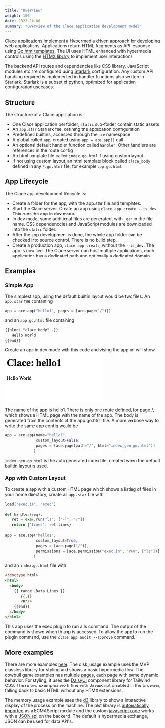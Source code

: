 ```yaml
---
title: "Overview"
weight: 100
date: 2023-10-06
summary: "Overview of the Clace application development model"
---
```


Clace applications implement a [Hypermedia driven approach](https://hypermedia.systems/hypermedia-reintroduction/) for developing web applications. Applications return HTML fragments as API response using [Go html templates](https://pkg.go.dev/html/template). The UI uses HTML enhanced with hypermedia controls using the [HTMX library](https://htmx.org/) to implement user interactions.

The backend API routes and dependencies like CSS library, JavaScript modules etc are configured using [Starlark](https://github.com/google/starlark-go/blob/master/doc/spec.md) configuration. Any custom API handling required is implemented in handler functions also written in Starlark. Starlark is a subset of python, optimized for application configuration usecases.

## Structure

The structure of a Clace application is:

- One Clace application per folder, `static` sub-folder contain static assets
- An `app.star` Starlark file, defining the application configuration
- Predefined builtins, accessed through the `ace` namespace
- A global called `app`, created using `app = ace.app()` call
- An optional default handler function called `handler`. Other handlers are referenced in the route config
- An html template file called `index.go.html` if using custom layout
- If not using custom layout, an html template block called `clace_body` defined in any `*.go.html` file, for example `app.go.html`

## App Lifecycle

The Clace app development lifecycle is:

- Create a folder for the app, with the app.star file and templates.
- Start the Clace server. Create an app using `clace app create --is_dev`. This runs the app in dev mode.
- In dev mode, some additional files are generated, with `_gen` in the file name. CSS dependenccies and JavaScript modules are downloaded into the `static` folder.
- After the app development is done, the whole app folder can be checked into source control. There is no build step.
- Create a production app, `clace app create`, without the `--is_dev`. The app is now live. The Clace server can host multiple applications, each application has a dedicated path and optionally a dedicated domain.

## Examples

### Simple App

The simplest app, using the default builtin layout would be two files. An `app.star` file containing

```python
app = ace.app("hello1", pages = [ace.page("/")])
```

and an `app.go.html` file containing

<!-- prettier-ignore -->
```html
{{block "clace_body" .}}
   Hello World
{{end}}
```

<!-- prettier-ignore-end -->

Create an app in dev mode with this code and vising the app url will show
![Example Output](example1.png "Example Output")

The name of the app is hello1. There is only one route defined, for page /, which shows a HTML page with the name of the app. The body is generated from the contents of the app.go.html file. A more verbose way to write the same app config would be

```python
app = ace.app(name="hello1",
              custom_layout=False,
              pages = [ace.page(path="/", html="index_gen.go.html")]
             )
```

`index_gen.go.html` is the auto generated index file, created when the default builtin layout is used.

### App with Custom Layout

To create a app with a custom HTML page which shows a listing of files in your home directory, create an `app.star` file with

```python
load("exec.in", "exec")

def handler(req):
   ret = exec.run("ls", ["-l", "/"])
   return {"Lines": ret.lines}

app = ace.app("hello1",
              custom_layout=True,
              pages = [ace.page("/")],
              permissions = [ace.permission("exec.in", "run", ["ls"])]
             )
```

and an `index.go.html` file with

<!-- prettier-ignore -->
```html
<!doctype html>
<html>
  <body>
    {{ range .Data.Lines }}
       {{.}}
       <br/>
    {{end}}
  </body>
</html>
```

This app uses the exec plugin to run a ls command. The output of the command is shown when th app is accessed. To allow the app to run the plugin command, use the `clace app audit --approve` command.

<!-- prettier-ignore-end -->

## More examples

There are more examples [here](https://github.com/claceio/clace/tree/main/examples). The disk_usage example uses the MVP classless library for styling and shows a basic hypermedia flow. The cowbull game examples has multiple [pages](https://github.com/claceio/clace/blob/1f2ca6b09a73112dc8c97cb0575942dba4d75f89/examples/cowbull/app.star#L89), each page with some dynamic behavior. For styling, it uses the [DaisyUI](https://daisyui.com/) component library for Tailwind CSS. These two examples work fine with Javascript disabled in the browser, falling back to basic HTML without any HTMX extensions.

The memory_usage example uses the [d3](https://d3js.org/) library to show a interactive display of the process on the machine. The plot library is [automatically imported](https://github.com/claceio/clace/blob/1f2ca6b09a73112dc8c97cb0575942dba4d75f89/examples/memory_usage/app.star#L103) as a ECMAScript module and the custom [javascript code](https://github.com/claceio/clace/blob/main/examples/memory_usage/static/js/app.js) works with a [JSON api](https://github.com/claceio/clace/blob/1f2ca6b09a73112dc8c97cb0575942dba4d75f89/examples/memory_usage/app.star#L98) on the backend. The default is hypermedia exchange, JSON can be used for data API's.
